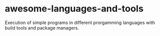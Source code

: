 # awesome-languages-and-tools
Execution of simple programs in different prorgamming languages with build tools and package managers.
